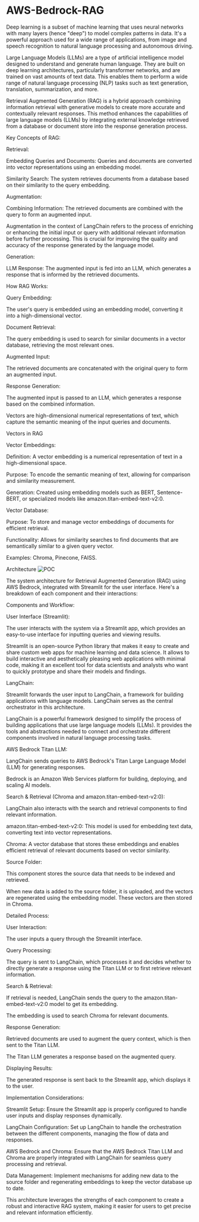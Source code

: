 # AWS-Bedrock-RAG

Deep learning is a subset of machine learning that uses neural networks with many layers (hence "deep") to model complex patterns in data. It's a powerful approach used for a wide range of applications, from image and speech recognition to natural language processing and autonomous driving.

Large Language Models (LLMs) are a type of artificial intelligence model designed to understand and generate human language. They are built on deep learning architectures, particularly transformer networks, and are trained on vast amounts of text data. This enables them to perform a wide range of natural language processing (NLP) tasks such as text generation, translation, summarization, and more.

Retrieval Augmented Generation (RAG) is a hybrid approach combining information retrieval with generative models to create more accurate and contextually relevant responses. This method enhances the capabilities of large language models (LLMs) by integrating external knowledge retrieved from a database or document store into the response generation process. 

Key Concepts of RAG:

Retrieval:

Embedding Queries and Documents: Queries and documents are converted into vector representations using an embedding model.

Similarity Search: The system retrieves documents from a database based on their similarity to the query embedding.

Augmentation:

Combining Information: The retrieved documents are combined with the query to form an augmented input.

Augmentation in the context of LangChain refers to the process of enriching or enhancing the initial input or query with additional relevant information before further processing. This is crucial for improving the quality and accuracy of the response generated by the language model.

Generation:

LLM Response: The augmented input is fed into an LLM, which generates a response that is informed by the retrieved documents.

How RAG Works:

Query Embedding:

The user's query is embedded using an embedding model, converting it into a high-dimensional vector.

Document Retrieval:

The query embedding is used to search for similar documents in a vector database, retrieving the most relevant ones.

Augmented Input:

The retrieved documents are concatenated with the original query to form an augmented input.

Response Generation:

The augmented input is passed to an LLM, which generates a response based on the combined information.

Vectors are high-dimensional numerical representations of text, which capture the semantic meaning of the input queries and documents. 

Vectors in RAG

Vector Embeddings:

Definition: A vector embedding is a numerical representation of text in a high-dimensional space.

Purpose: To encode the semantic meaning of text, allowing for comparison and similarity measurement.

Generation: Created using embedding models such as BERT, Sentence-BERT, or specialized models like amazon.titan-embed-text-v2:0.

Vector Database:

Purpose: To store and manage vector embeddings of documents for efficient retrieval.

Functionality: Allows for similarity searches to find documents that are semantically similar to a given query vector.

Examples: Chroma, Pinecone, FAISS.

 

Architecture
![POC](https://github.com/user-attachments/assets/09b9aa96-437d-4737-a3a0-0ff6d27da719)

 

The system architecture for Retrieval Augmented Generation (RAG) using AWS Bedrock, integrated with Streamlit for the user interface. Here's a breakdown of each component and their interactions:

Components and Workflow:

User Interface (Streamlit):

The user interacts with the system via a Streamlit app, which provides an easy-to-use interface for inputting queries and viewing results.

Streamlit is an open-source Python library that makes it easy to create and share custom web apps for machine learning and data science. It allows to build interactive and aesthetically pleasing web applications with minimal code, making it an excellent tool for data scientists and analysts who want to quickly prototype and share their models and findings.

LangChain:

Streamlit forwards the user input to LangChain, a framework for building applications with language models. LangChain serves as the central orchestrator in this architecture.

LangChain is a powerful framework designed to simplify the process of building applications that use large language models (LLMs). It provides the tools and abstractions needed to connect and orchestrate different components involved in natural language processing tasks.

AWS Bedrock Titan LLM:

LangChain sends queries to AWS Bedrock's Titan Large Language Model (LLM) for generating responses.

Bedrock is an Amazon Web Services platform for building, deploying, and scaling AI models.

Search & Retrieval (Chroma and amazon.titan-embed-text-v2:0):

LangChain also interacts with the search and retrieval components to find relevant information.

amazon.titan-embed-text-v2:0: This model is used for embedding text data, converting text into vector representations.

Chroma: A vector database that stores these embeddings and enables efficient retrieval of relevant documents based on vector similarity.

Source Folder:

This component stores the source data that needs to be indexed and retrieved.

When new data is added to the source folder, it is uploaded, and the vectors are regenerated using the embedding model. These vectors are then stored in Chroma.

Detailed Process:

User Interaction:

The user inputs a query through the Streamlit interface.

Query Processing:

The query is sent to LangChain, which processes it and decides whether to directly generate a response using the Titan LLM or to first retrieve relevant information.

Search & Retrieval:

If retrieval is needed, LangChain sends the query to the amazon.titan-embed-text-v2:0 model to get its embedding.

The embedding is used to search Chroma for relevant documents.

Response Generation:

Retrieved documents are used to augment the query context, which is then sent to the Titan LLM.

The Titan LLM generates a response based on the augmented query.

Displaying Results:

The generated response is sent back to the Streamlit app, which displays it to the user.

Implementation Considerations:

Streamlit Setup: Ensure the Streamlit app is properly configured to handle user inputs and display responses dynamically.

LangChain Configuration: Set up LangChain to handle the orchestration between the different components, managing the flow of data and responses.

AWS Bedrock and Chroma: Ensure that the AWS Bedrock Titan LLM and Chroma are properly integrated with LangChain for seamless query processing and retrieval.

Data Management: Implement mechanisms for adding new data to the source folder and regenerating embeddings to keep the vector database up to date.

This architecture leverages the strengths of each component to create a robust and interactive RAG system, making it easier for users to get precise and relevant information efficiently.

